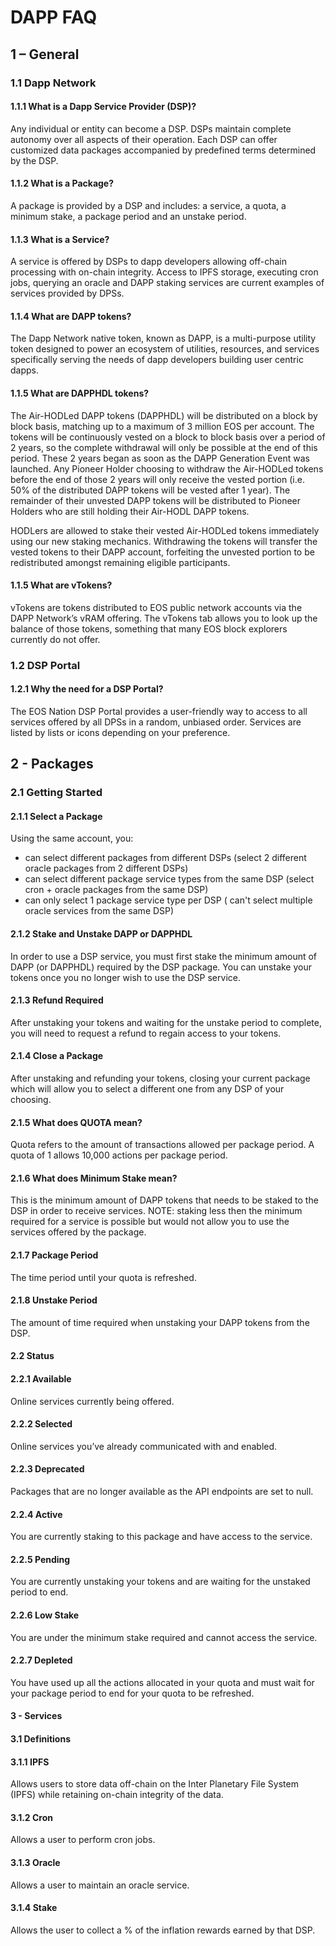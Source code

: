 # DAPP FAQ

## 1 – General

### 1.1 Dapp Network

#### 1.1.1 What is a Dapp Service Provider (DSP)?

Any individual or entity can become a DSP. DSPs maintain complete autonomy over all aspects of their operation. Each DSP can offer customized data packages accompanied by predefined terms determined by the DSP.


#### 1.1.2 What is a Package?

A package is provided by a DSP and includes: a service, a quota, a minimum stake, a package period and an unstake period.


#### 1.1.3 What is a Service?

A service is offered by DSPs to dapp developers allowing off-chain processing with on-chain integrity. Access to IPFS storage, executing cron jobs, querying an oracle and DAPP staking services are current examples of services provided by DPSs.


#### 1.1.4 What are DAPP tokens?

The Dapp Network native token, known as DAPP, is a multi-purpose utility token designed to power an ecosystem of utilities, resources, and services specifically serving the needs of dapp developers building user centric dapps.


#### 1.1.5 What are DAPPHDL tokens?

The Air-HODLed DAPP tokens (DAPPHDL) will be distributed on a block by block basis, matching up to a maximum of 3 million EOS per account. The tokens will be continuously vested on a block to block basis over a period of 2 years, so the complete withdrawal will only be possible at the end of this period. These 2 years began as soon as the DAPP Generation Event was launched. Any Pioneer Holder choosing to withdraw the Air-HODLed tokens before the end of those 2 years will only receive the vested portion (i.e. 50% of the distributed DAPP tokens will be vested after 1 year). The remainder of their unvested DAPP tokens will be distributed to Pioneer Holders who are still holding their Air-HODL DAPP tokens.

HODLers are allowed to stake their vested Air-HODLed tokens immediately using our new staking mechanics. Withdrawing the tokens will transfer the vested tokens to their DAPP account, forfeiting the unvested portion to be redistributed amongst remaining eligible participants.


#### 1.1.5 What are vTokens?

vTokens are tokens distributed to EOS public network accounts via the DAPP Network’s vRAM offering.  The vTokens tab allows you to look up the balance of those tokens, something that many EOS block explorers currently do not offer.


### 1.2 DSP Portal

#### 1.2.1 Why the need for a DSP Portal?

The EOS Nation DSP Portal provides a user-friendly way to access to all services offered by all DPSs in a random, unbiased order. Services are listed by lists or icons depending on your preference.

## 2 - Packages

### 2.1 Getting Started

#### 2.1.1 Select a Package

Using the same account, you:
-	can select different packages from different DSPs  (select 2 different oracle packages from 2 different DSPs)
-	can select different package service types from the same DSP (select cron + oracle packages from the same DSP)
-	can only select 1 package service type per DSP ( can't select multiple oracle services from the same DSP)


#### 2.1.2 Stake and Unstake DAPP or DAPPHDL

In order to use a DSP service, you must first stake the minimum amount of DAPP (or DAPPHDL) required by the DSP package.  You can unstake your tokens once you no longer wish to use the DSP service.


#### 2.1.3 Refund Required

After unstaking your tokens and waiting for the unstake period to complete, you will need to request a refund to regain access to your tokens.


#### 2.1.4 Close a Package

After unstaking and refunding your tokens, closing your current package which will allow you to select a different one from any DSP of your choosing.


#### 2.1.5 What does QUOTA mean?

Quota refers to the amount of transactions allowed per package period.  A quota of 1 allows 10,000 actions per package period.


#### 2.1.6 What does Minimum Stake mean?

This is the minimum amount of DAPP tokens that needs to be staked to the DSP in order to receive services.  NOTE:  staking less then the minimum required for a service is possible but would not allow you to use the services offered by the package.


#### 2.1.7 Package Period

The time period until your quota is refreshed.


#### 2.1.8 Unstake Period

The amount of time required when unstaking your DAPP tokens from the DSP.


#### 2.2 Status

#### 2.2.1 Available

Online services currently being offered.


#### 2.2.2 Selected

Online services you’ve already communicated with and enabled.


#### 2.2.3 Deprecated

Packages that are no longer available as the API endpoints are set to null.


#### 2.2.4 Active

You are currently staking to this package and have access to the service.


#### 2.2.5 Pending

You are currently unstaking your tokens and are waiting for the unstaked period to end.


#### 2.2.6 Low Stake

You are under the minimum stake required and cannot access the service.


#### 2.2.7 Depleted

You have used up all the actions allocated in your quota and must wait for your package period to end for your quota to be refreshed.


#### 3 - Services

#### 3.1 Definitions

#### 3.1.1 IPFS

Allows users to store data off-chain on the Inter Planetary File System (IPFS) while retaining on-chain integrity of the data.


#### 3.1.2 Cron

Allows a user to perform cron jobs.


#### 3.1.3 Oracle

Allows a user to maintain an oracle service.


#### 3.1.4 Stake

Allows the user to collect a % of the inflation rewards earned by that DSP.

